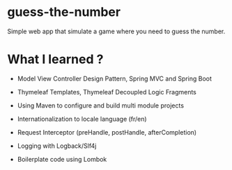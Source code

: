 # guess-the-number
Simple web app that simulate a game where you need to guess the number.

# What I learned ?

  * Model View Controller Design Pattern, Spring MVC and Spring Boot
  
  * Thymeleaf Templates, Thymeleaf Decoupled Logic Fragments
  
  * Using Maven to configure and build multi module projects
  
  * Internationalization to locale language (fr/en)
  
  * Request Interceptor (preHandle, postHandle, afterCompletion)
  
  * Logging with Logback/Slf4j
  
  * Boilerplate code using Lombok 
   
